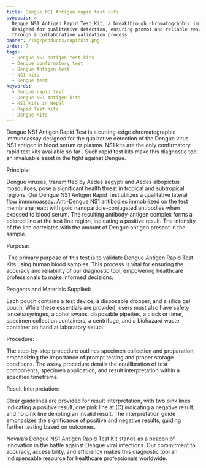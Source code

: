 ```yaml
---
title: Dengue NS1 Antigen rapid test kits
synopsis: >-
  Dengue NS1 Antigen Rapid Test Kit, a breakthrough chromatographic immunoassay
  designed for qualitative detection, ensuring prompt and reliable results
  through a collaborative validation process
banner: /img/products/rapidkit.png
order: 7
tags:
  - Dengue NS1 antigen test kits
  - Dengue confirmatory test
  - Dengue Antigen test
  - NS1 kits
  - Dengue test
keywords:
  - Dengue rapid test
  - Dengue NS1 Antigen kits
  - NS1 Kits in Nepal
  - Rapid Test Kits
  - Dengue Kits
---
```


Dengue NS1 Antigen Rapid Test is a cutting-edge chromatographic immunoassay designed for the qualitative detection of the Dengue virus NS1 antigen in blood serum or plasma. NS1 kits are the only confirmatory rapid test kits available so far . Such rapid test kits make this diagnostic tool an invaluable asset in the fight against Dengue.

Principle:

Dengue viruses, transmitted by Aedes aegypti and Aedes albopictus mosquitoes, pose a significant health threat in tropical and subtropical regions. Our Dengue NS1 Antigen Rapid Test utilizes a qualitative lateral flow immunoassay. Anti-Dengue NS1 antibodies immobilized on the test membrane react with gold nanoparticle-conjugated antibodies when exposed to
blood serum. The resulting antibody-antigen complex forms a colored line at the test line region, indicating a positive result. The intensity of the line correlates with the amount of Dengue antigen present in the sample.

Purpose:

 The primary purpose of this test is to validate Dengue Antigen Rapid Test Kits using human blood samples. This process is vital for ensuring the accuracy and reliability of our diagnostic tool, empowering healthcare professionals to make informed
decisions.

Reagents and Materials Supplied:

Each pouch contains a test device, a disposable dropper, and a silica gel pouch. While these essentials are provided, users must also have safety lancets/syringes, alcohol swabs, disposable pipettes, a clock or timer, specimen collection containers, a centrifuge, and a biohazard waste container on hand at laboratory setup.

Procedure:

The step-by-step procedure outlines specimen collection and preparation, emphasizing the importance of prompt testing and proper storage conditions. The assay procedure details the equilibration of test components, specimen application, and result interpretation within a specified timeframe.

Result Interpretation:

Clear guidelines are provided for result interpretation, with two pink lines indicating a positive result, one pink line at (C)
indicating a negative result, and no pink line denoting an invalid result. The interpretation guide emphasizes the significance of positive and negative results, guiding further testing based on outcomes.

Novala’s Dengue NS1 Antigen Rapid Test Kit stands as a beacon of innovation in the battle against Dengue viral infections. Our commitment to accuracy, accessibility, and efficiency makes this diagnostic tool an indispensable resource for healthcare professionals worldwide.
